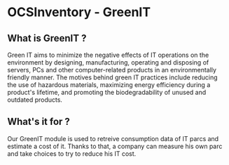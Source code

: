 # OCSInventory - GreenIT

## What is GreenIT ?
Green IT aims to minimize the negative effects of IT operations on the environment by designing, manufacturing, operating and disposing of servers, PCs and other computer-related products in an environmentally friendly manner. The motives behind green IT practices include reducing the use of hazardous materials, maximizing energy efficiency during a product's lifetime, and promoting the biodegradability of unused and outdated products.

## What's it for ?

Our GreenIT module is used to retreive consumption data of IT parcs and estimate a cost of it. Thanks to that, a company can measure his own parc and take choices to try to reduce his IT cost.